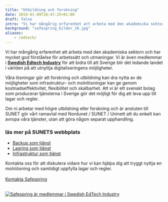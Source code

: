 ```yaml
---
title: "Utbildning och forskning"
date: 2019-01-09T10:47:25+01:00
draft: false
intro: "Vi har mångårig erfarenhet att arbeta med den akademiska sektorn och har mycket god förståelse för arbetssätt och utmaningar."
background: "safespring_bilder_10.jpg"
aliases:
    - /edtech/
---
```

Vi har mångårig erfarenhet att arbeta med den akademiska sektorn och har mycket god förståelse för arbetssätt och utmaningar. Vi är även medlemmar i **[Swedish Edtech Industry](http://swedishedtechindustry.se/)** för att bidra till att Sverige blir det ledande landet i världen på att utnyttja digitaliseringens möjligheter.

Våra lösningar gör att forskning och utbildning kan dra nytta av de möjligheter som infrastruktur- och molnlösningar kan ge genom kostnadseffektivitet, flexibilitet och skalbarhet. Att vi är ett svenskt bolag som producerar tjänsterna i Sverige gör det möjligt för dig att leva upp till lagar och regler.

Om ni arbetar med högre utbildning eller forskning och är ansluten till SUNET gör vårt ramavtal med Nordunet / SUNET / Uninett att du enkelt kan avropa våra tjänster, utan att göra någon separat upphandling.

### läs mer på SUNETS webbplats

- [Backup som tjänst](https://www.sunet.se/tjanster/molnbaserad-backuptjanst/)
- [Lagring som tjänst](https://www.sunet.se/tjanster/lagring-i-molnet/)
- [Infrastruktur som tjänst](https://www.sunet.se/tjanster/virtuell-server-i-molnet/)

Kontakta oss för att diskutera vidare hur vi kan hjälpa dig att tryggt nyttja en molnlösning och samtidigt uppfylla lagar och regler.
<br><br>
<a href="/kontakt" id="text-button">Kontakta Safespring</a>
<br><br>
<a href="http://swedishedtechindustry.se/"><div class="partner-container">
<img src="/branscher/images/safespring_swedish-edtech-industry.png" alt="Safespring är medlemmar i Swedish EdTech Industry" class="partnerlogo">
</div></a>
